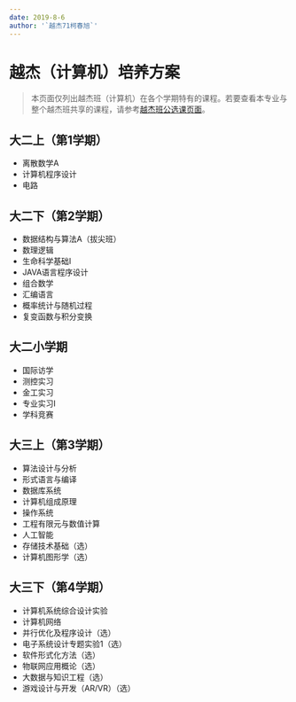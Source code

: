 ```yaml
---
date: 2019-8-6
author: '`越杰71柯春旭`'
---
```


# 越杰（计算机）培养方案

> 本页面仅列出越杰班（计算机）在各个学期特有的课程。若要查看本专业与整个越杰班共享的课程，请参考[越杰班公选课页面](/program/yuejie)。

## 大二上（第1学期）
- 离散数学A
- 计算机程序设计
- 电路

## 大二下（第2学期）
- 数据结构与算法A（拔尖班）
- 数理逻辑
- 生命科学基础Ⅰ
- JAVA语言程序设计
- 组合数学
- 汇编语言
- 概率统计与随机过程
- 复变函数与积分变换

## 大二小学期
- 国际访学
- 测控实习
- 金工实习
- 专业实习Ⅰ
- 学科竞赛

## 大三上（第3学期）
- 算法设计与分析
- 形式语言与编译
- 数据库系统
- 计算机组成原理
- 操作系统
- 工程有限元与数值计算
- 人工智能
- 存储技术基础（选）
- 计算机图形学（选）

## 大三下（第4学期）
- 计算机系统综合设计实验
- 计算机网络
- 并行优化及程序设计（选）
- 电子系统设计专题实验1（选）
- 软件形式化方法（选）
- 物联网应用概论（选）
- 大数据与知识工程（选）
- 游戏设计与开发（AR/VR）（选）
